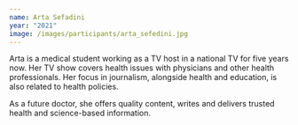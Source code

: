 ```yaml
---
name: Arta Sefadini
year: "2021"
image: /images/participants/arta_sefedini.jpg
---
```

Arta is a medical student working as a TV host in a national TV for five years now. Her TV show covers health issues with physicians and other health professionals. Her focus in journalism, alongside health and education, is also related to health policies.

As a future doctor, she offers quality content, writes and delivers trusted health and science-based information.